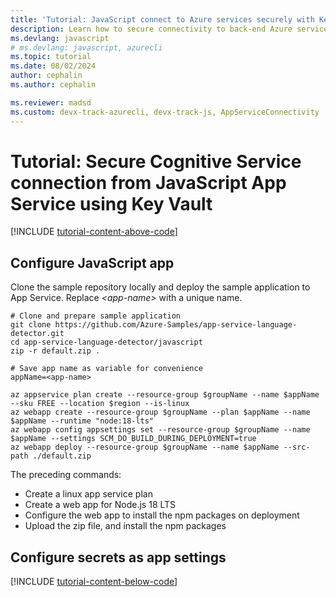```yaml
---
title: 'Tutorial: JavaScript connect to Azure services securely with Key Vault'
description: Learn how to secure connectivity to back-end Azure services that don't support managed identity natively from a JavaScript web app
ms.devlang: javascript
# ms.devlang: javascript, azurecli
ms.topic: tutorial
ms.date: 08/02/2024
author: cephalin
ms.author: cephalin

ms.reviewer: madsd 
ms.custom: devx-track-azurecli, devx-track-js, AppServiceConnectivity
---
```


# Tutorial: Secure Cognitive Service connection from JavaScript App Service using Key Vault


[!INCLUDE [tutorial-content-above-code](./includes/tutorial-connect-msi-key-vault/introduction.md)]

## Configure JavaScript app

Clone the sample repository locally and deploy the sample application to App Service. Replace *\<app-name>* with a unique name.

```azurecli-interactive
# Clone and prepare sample application
git clone https://github.com/Azure-Samples/app-service-language-detector.git
cd app-service-language-detector/javascript
zip -r default.zip .

# Save app name as variable for convenience
appName=<app-name>

az appservice plan create --resource-group $groupName --name $appName --sku FREE --location $region --is-linux
az webapp create --resource-group $groupName --plan $appName --name $appName --runtime "node:18-lts"
az webapp config appsettings set --resource-group $groupName --name $appName --settings SCM_DO_BUILD_DURING_DEPLOYMENT=true
az webapp deploy --resource-group $groupName --name $appName --src-path ./default.zip
```

The preceding commands:
* Create a linux app service plan
* Create a web app for Node.js 18 LTS
* Configure the web app to install the npm packages on deployment
* Upload the zip file, and install the npm packages

## Configure secrets as app settings

[!INCLUDE [tutorial-content-below-code](./includes/tutorial-connect-msi-key-vault/cleanup.md)]